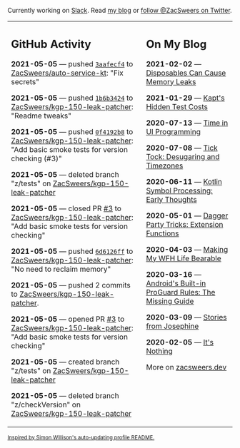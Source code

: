 Currently working on [Slack](https://slack.com/). Read [my blog](https://zacsweers.dev/) or [follow @ZacSweers on Twitter](https://twitter.com/ZacSweers).

<table><tr><td valign="top" width="60%">

## GitHub Activity
<!-- githubActivity starts -->
**2021-05-05** — pushed [`3aafecf4`](https://github.com/ZacSweers/auto-service-kt/commit/3aafecf48ca3e7b8de6d57e39dcf9dcbf7b470af) to [ZacSweers/auto-service-kt](https://api.github.com/repos/ZacSweers/auto-service-kt): "Fix secrets"

**2021-05-05** — pushed [`1b6b3424`](https://github.com/ZacSweers/kgp-150-leak-patcher/commit/1b6b3424ed5a694c977fad57b37a698b75408f75) to [ZacSweers/kgp-150-leak-patcher](https://api.github.com/repos/ZacSweers/kgp-150-leak-patcher): "Readme tweaks"

**2021-05-05** — pushed [`0f4192b8`](https://github.com/ZacSweers/kgp-150-leak-patcher/commit/0f4192b89f38c970c3b4c2cd2b117c4acf07387c) to [ZacSweers/kgp-150-leak-patcher](https://api.github.com/repos/ZacSweers/kgp-150-leak-patcher): "Add basic smoke tests for version checking (#3)"

**2021-05-05** — deleted branch "z/tests" on [ZacSweers/kgp-150-leak-patcher](https://api.github.com/repos/ZacSweers/kgp-150-leak-patcher)

**2021-05-05** — closed PR [#3](https://api.github.com/repos/ZacSweers/kgp-150-leak-patcher/pulls/3) to [ZacSweers/kgp-150-leak-patcher](https://api.github.com/repos/ZacSweers/kgp-150-leak-patcher): "Add basic smoke tests for version checking"

**2021-05-05** — pushed [`6d6126ff`](https://github.com/ZacSweers/kgp-150-leak-patcher/commit/6d6126ff861143b4a332b85f9d6279d03e98cfe9) to [ZacSweers/kgp-150-leak-patcher](https://api.github.com/repos/ZacSweers/kgp-150-leak-patcher): "No need to reclaim memory"

**2021-05-05** — pushed 2 commits to [ZacSweers/kgp-150-leak-patcher](https://api.github.com/repos/ZacSweers/kgp-150-leak-patcher).

**2021-05-05** — opened PR [#3](https://api.github.com/repos/ZacSweers/kgp-150-leak-patcher/pulls/3) to [ZacSweers/kgp-150-leak-patcher](https://api.github.com/repos/ZacSweers/kgp-150-leak-patcher): "Add basic smoke tests for version checking"

**2021-05-05** — created branch "z/tests" on [ZacSweers/kgp-150-leak-patcher](https://api.github.com/repos/ZacSweers/kgp-150-leak-patcher)

**2021-05-05** — deleted branch "z/checkVersion" on [ZacSweers/kgp-150-leak-patcher](https://api.github.com/repos/ZacSweers/kgp-150-leak-patcher)
<!-- githubActivity ends -->
</td><td valign="top" width="40%">

## On My Blog
<!-- blog starts -->
**2021-02-02** — [Disposables Can Cause Memory Leaks](https://www.zacsweers.dev/disposables-can-cause-memory-leaks/)

**2021-01-29** — [Kapt's Hidden Test Costs](https://www.zacsweers.dev/kapts-hidden-test-costs/)

**2020-07-13** — [Time in UI Programming](https://www.zacsweers.dev/time-in-ui/)

**2020-07-08** — [Tick Tock: Desugaring and Timezones](https://www.zacsweers.dev/ticktock-desugaring-timezones/)

**2020-06-11** — [Kotlin Symbol Processing: Early Thoughts](https://www.zacsweers.dev/kotlin-symbol-processor-early-thoughts/)

**2020-05-01** — [Dagger Party Tricks: Extension Functions](https://www.zacsweers.dev/dagger-party-tricks-extension-functions/)

**2020-04-03** — [Making My WFH Life Bearable](https://www.zacsweers.dev/making-wfh-life-bearable/)

**2020-03-16** — [Android's Built-in ProGuard Rules: The Missing Guide](https://www.zacsweers.dev/android-proguard-rules/)

**2020-03-09** — [Stories from Josephine](https://www.zacsweers.dev/stories-from-josephine/)

**2020-02-05** — [It's Nothing](https://www.zacsweers.dev/its-nothing/)
<!-- blog ends -->
More on [zacsweers.dev](https://zacsweers.dev/)
</td></tr></table>

<sub><a href="https://simonwillison.net/2020/Jul/10/self-updating-profile-readme/">Inspired by Simon Willison's auto-updating profile README.</a></sub>